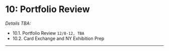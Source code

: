 # 10: Portfolio Review

*Details TBA:*

* 10.1. Portfolio Review `12/8-12, TBA`
* 10.2. Card Exchange and NY Exhibition Prep


---